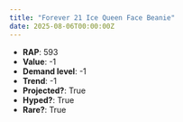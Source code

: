 ```yaml
---
title: "Forever 21 Ice Queen Face Beanie"
date: 2025-08-06T00:00:00Z
---
```

- **RAP**: 593
- **Value**: -1
- **Demand level**: -1
- **Trend**: -1
- **Projected?**: True
- **Hyped?**: True
- **Rare?**: True
